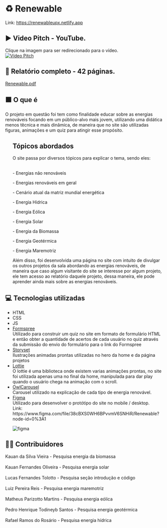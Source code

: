 # ♻ Renewable

Link: https://renewableupx.netlify.app

## ▶ Video Pitch - YouTube.
Clique na imagem para ser redirecionado para o vídeo. <br>
[![Vídeo Pitch](https://user-images.githubusercontent.com/86172649/174493477-5211c6fe-31e2-4e15-bee8-53d2cbfc4bbe.PNG)](https://www.youtube.com/watch?v=d_2StmxKlGc)

## 📗 Relatório completo - 42 páginas.

[Renewable.pdf](https://github.com/lucastoll/Renewable/files/8935906/UPx3.pdf)

## 🟩 O que é

O projeto em questão foi tem como finalidade educar sobre as energias renováveis focando em um público-alvo mais jovem, utilizando uma didática menos têcnica e mais dinâmica, de maneira que no site são utilizadas figuras, animações e um quiz para atingir esse propósito. 

<ul>
  <h2>Tópicos abordados</h2>
</ul>
<ul>
  O site passa por diversos tópicos para explicar o tema, sendo eles: <br>
  <br>
  <p>- Energias não renováveis</p>
  <p>- Energias renováveis em geral</p>
  <p>- Cenário atual da matriz mundial energética</p>
  <p>- Energia Hídrica</p>
  <p>- Energia Eólica</p>
  <p>- Energia Solar</p>
  <p>- Energia da Biomassa</p>
  <p>- Energia Geotérmica</p>
  <p>- Energia Maremotriz</p>
  <P>Além disso, foi desenvolvida uma página no site com intuito de divulgar os outros projetos da sala abordando as energias renováveis, de maneira que caso algum visitante do site se interesse por algum projeto, ele tem acesso ao relatório daquele projeto, dessa maneira, ele pode aprender ainda mais sobre as energias renováveis.
</ul>
  
## 💻 Tecnologias utilizadas

<ul>
  <li>HTML</li>
  <li>CSS</li>
  <li>JS</li>
  <li><a href="https://formspree.io" target="_blank">Formspree</a></li>
  Utilizado para construir um quiz no site em formato de formulário HTML e então obter a quantidade de acertos de cada usuário no quiz através da submissão do envio do formulário para o link do Formspree<br>
  <li><a href="https://storyset.com" target="_blank">Storyset</a></li>
  Ilustrações animadas prontas utilizadas no hero da home e da página projetos
  <li><a href="https://lottiefiles.com" target="_blank">Lottie</a></li>
  O lottie é uma biblioteca onde existem varias animações prontas, no site foi utilizada apenas uma no final da home, manipulada para dar play quando o usuário chega na animação com o scroll. 
  <li><a href="https://owlcarousel2.github.io/OwlCarousel2/" target="_blank">OwlCarousel</a></li>
  Carousel utilizado na explicação de cada tipo de energia renovável.
  <li><a href="figma.com" target="_blank">Figma</a></li>
  <div>
  Utilizado para desenvolver o protótipo do site no mobile / desktop.
  <br>Link: https://www.figma.com/file/38cBXS0WH6BPvvmV6SNHiR/Renewable?node-id=0%3A1
  </div>
  

![figma](https://user-images.githubusercontent.com/86172649/174493201-721027ed-9090-4363-97d1-b393485c73a6.png)



</ul>
  
## 🙋‍♂️ Contribuidores
  Kauan da Silva Vieira - Pesquisa energia da biomassa<br><br>
  Kauan Fernandes Oliveira - Pesquisa energia solar<br><br>
  Lucas Fernandes Tolotto - Pesquisa seção introdução e código<br><br>
  Luiz Pereira Reis - Pesquisa energia maremotriz<br><br>
  Matheus Parizotto Martins - Pesquisa energia eólica<br><br>
  Pedro Henrique Todineyb Santos - Pesquisa energia geotérmica<br><br>
  Rafael Ramos do Rosário - Pesquisa energia hídrica<br><br>
  


    

  
  





